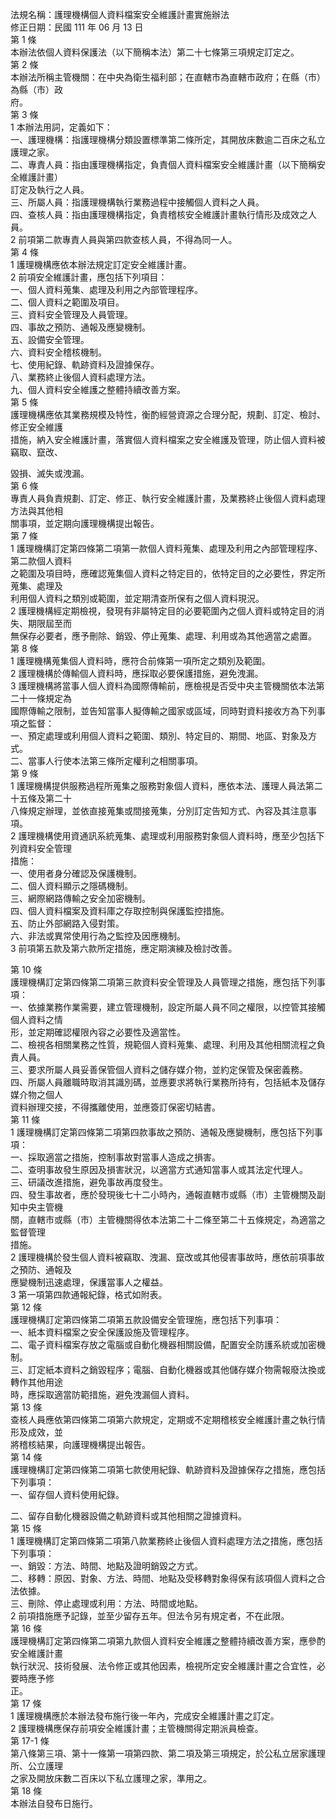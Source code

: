 法規名稱：護理機構個人資料檔案安全維護計畫實施辦法  
修正日期：民國 111 年 06 月 13 日  
第 1 條  
本辦法依個人資料保護法（以下簡稱本法）第二十七條第三項規定訂定之。  
第 2 條  
本辦法所稱主管機關：在中央為衛生福利部；在直轄市為直轄市政府；在縣（市）為縣（市）政  
府。  
第 3 條  
1 本辦法用詞，定義如下：  
一、護理機構：指護理機構分類設置標準第二條所定，其開放床數逾二百床之私立護理之家。  
二、專責人員：指由護理機構指定，負責個人資料檔案安全維護計畫（以下簡稱安全維護計畫）  
訂定及執行之人員。  
三、所屬人員：指護理機構執行業務過程中接觸個人資料之人員。  
四、查核人員：指由護理機構指定，負責稽核安全維護計畫執行情形及成效之人員。  
2 前項第二款專責人員與第四款查核人員，不得為同一人。  
第 4 條  
1 護理機構應依本辦法規定訂定安全維護計畫。  
2 前項安全維護計畫，應包括下列項目：  
一、個人資料蒐集、處理及利用之內部管理程序。  
二、個人資料之範圍及項目。  
三、資料安全管理及人員管理。  
四、事故之預防、通報及應變機制。  
五、設備安全管理。  
六、資料安全稽核機制。  
七、使用紀錄、軌跡資料及證據保存。  
八、業務終止後個人資料處理方法。  
九、個人資料安全維護之整體持續改善方案。  
第 5 條  
護理機構應依其業務規模及特性，衡酌經營資源之合理分配，規劃、訂定、檢討、修正安全維護  
措施，納入安全維護計畫，落實個人資料檔案之安全維護及管理，防止個人資料被竊取、竄改、  


毀損、滅失或洩漏。  
第 6 條  
專責人員負責規劃、訂定、修正、執行安全維護計畫，及業務終止後個人資料處理方法與其他相  
關事項，並定期向護理機構提出報告。  
第 7 條  
1 護理機構訂定第四條第二項第一款個人資料蒐集、處理及利用之內部管理程序、第二款個人資料  
之範圍及項目時，應確認蒐集個人資料之特定目的，依特定目的之必要性，界定所蒐集、處理及  
利用個人資料之類別或範圍，並定期清查所保有之個人資料現況。  
2 護理機構經定期檢視，發現有非屬特定目的必要範圍內之個人資料或特定目的消失、期限屆至而  
無保存必要者，應予刪除、銷毀、停止蒐集、處理、利用或為其他適當之處置。  
第 8 條  
1 護理機構蒐集個人資料時，應符合前條第一項所定之類別及範圍。  
2 護理機構於傳輸個人資料時，應採取必要保護措施，避免洩漏。  
3 護理機構將當事人個人資料為國際傳輸前，應檢視是否受中央主管機關依本法第二十一條規定為  
國際傳輸之限制，並告知當事人擬傳輸之國家或區域，同時對資料接收方為下列事項之監督：  
一、預定處理或利用個人資料之範圍、類別、特定目的、期間、地區、對象及方式。  
二、當事人行使本法第三條所定權利之相關事項。  
第 9 條  
1 護理機構提供服務過程所蒐集之服務對象個人資料，應依本法、護理人員法第二十五條及第二十  
八條規定辦理，並依直接蒐集或間接蒐集，分別訂定告知方式、內容及其注意事項。  
2 護理機構使用資通訊系統蒐集、處理或利用服務對象個人資料時，應至少包括下列資料安全管理  
措施：  
一、使用者身分確認及保護機制。  
二、個人資料顯示之隱碼機制。  
三、網際網路傳輸之安全加密機制。  
四、個人資料檔案及資料庫之存取控制與保護監控措施。  
五、防止外部網路入侵對策。  
六、非法或異常使用行為之監控及因應機制。  
3 前項第五款及第六款所定措施，應定期演練及檢討改善。  


第 10 條  
護理機構訂定第四條第二項第三款資料安全管理及人員管理之措施，應包括下列事項：  
一、依據業務作業需要，建立管理機制，設定所屬人員不同之權限，以控管其接觸個人資料之情  
形，並定期確認權限內容之必要性及適當性。  
二、檢視各相關業務之性質，規範個人資料蒐集、處理、利用及其他相關流程之負責人員。  
三、要求所屬人員妥善保管個人資料之儲存媒介物，並約定保管及保密義務。  
四、所屬人員離職時取消其識別碼，並應要求將執行業務所持有，包括紙本及儲存媒介物之個人  
資料辦理交接，不得攜離使用，並應簽訂保密切結書。  
第 11 條  
1 護理機構訂定第四條第二項第四款事故之預防、通報及應變機制，應包括下列事項：  
一、採取適當之措施，控制事故對當事人造成之損害。  
二、查明事故發生原因及損害狀況，以適當方式通知當事人或其法定代理人。  
三、研議改進措施，避免事故再度發生。  
四、發生事故者，應於發現後七十二小時內，通報直轄市或縣（市）主管機關及副知中央主管機  
關，直轄市或縣（市）主管機關得依本法第二十二條至第二十五條規定，為適當之監督管理  
措施。  
2 護理機構於發生個人資料被竊取、洩漏、竄改或其他侵害事故時，應依前項事故之預防、通報及  
應變機制迅速處理，保護當事人之權益。  
3 第一項第四款通報紀錄，格式如附表。  
第 12 條  
護理機構訂定第四條第二項第五款設備安全管理施，應包括下列事項：  
一、紙本資料檔案之安全保護設施及管理程序。  
二、電子資料檔案存放之電腦或自動化機器相關設備，配置安全防護系統或加密機制。  
三、訂定紙本資料之銷毀程序；電腦、自動化機器或其他儲存媒介物需報廢汰換或轉作其他用途  
時，應採取適當防範措施，避免洩漏個人資料。  
第 13 條  
查核人員應依第四條第二項第六款規定，定期或不定期稽核安全維護計畫之執行情形及成效，並  
將稽核結果，向護理機構提出報告。  
第 14 條  
護理機構訂定第四條第二項第七款使用紀錄、軌跡資料及證據保存之措施，應包括下列事項：  
一、留存個人資料使用紀錄。  


二、留存自動化機器設備之軌跡資料或其他相關之證據資料。  
第 15 條  
1 護理機構訂定第四條第二項第八款業務終止後個人資料處理方法之措施，應包括下列事項：  
一、銷毀：方法、時間、地點及證明銷毀之方式。  
二、移轉：原因、對象、方法、時間、地點及受移轉對象得保有該項個人資料之合法依據。  
三、刪除、停止處理或利用：方法、時間或地點。  
2 前項措施應予記錄，並至少留存五年。但法令另有規定者，不在此限。  
第 16 條  
護理機構訂定第四條第二項第九款個人資料安全維護之整體持續改善方案，應參酌安全維護計畫  
執行狀況、技術發展、法令修正或其他因素，檢視所定安全維護計畫之合宜性，必要時應予修  
正。  
第 17 條  
1 護理機構應於本辦法發布施行後一年內，完成安全維護計畫之訂定。  
2 護理機構應保存前項安全維護計畫；主管機關得定期派員檢查。  
第 17-1 條  
第八條第三項、第十一條第一項第四款、第二項及第三項規定，於公私立居家護理所、公立護理  
之家及開放床數二百床以下私立護理之家，準用之。  
第 18 條  
本辦法自發布日施行。  


